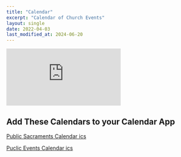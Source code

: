 ```yaml
---
title: "Calendar"
excerpt: "Calendar of Church Events"
layout: single
date: 2022-04-03
last_modified_at: 2024-06-20
---
```


<!-- This embedded HTML snippet is used to dynamically size the Embedded Calendar -->
<head>
<style>
.responsiveCal { position: relative; padding-bottom: 175%; height: 0; overflow: hidden; }
.responsiveCal iframe { position: absolute; top:0; left: 0; width: 100%; height: 100%; }
</style>
</head>
<div class="responsive-video-container">
<iframe src="https://calendar.google.com/calendar/embed?height=800&wkst=1&bgcolor=%23ffffff&ctz=America%2FChicago&showTitle=0&showNav=1&mode=WEEK&showTz=0&showCalendars=1&showPrint=0&showDate=0&showTabs=0&src=Y19sdXA3ZmFxdW9xczhjc3RnMWIycDc3NmMzZ0Bncm91cC5jYWxlbmRhci5nb29nbGUuY29t&src=Y19nOGdnOGtlNHMxaWdpazlwbDEybGQ1dDgzY0Bncm91cC5jYWxlbmRhci5nb29nbGUuY29t&color=%23E4C441&color=%23AD1457" style="border-width:0" frameborder="0" scrolling="no"></iframe>
</div>

## Add These Calendars to your Calendar App

[Public Sacraments Calendar ics](https://calendar.google.com/calendar/ical/c_g8gg8ke4s1igik9pl12ld5t83c%40group.calendar.google.com/public/basic.ics)

[Puclic Events Calendar ics](https://calendar.google.com/calendar/ical/c_lup7faquoqs8cstg1b2p776c3g%40group.calendar.google.com/public/basic.ics)
